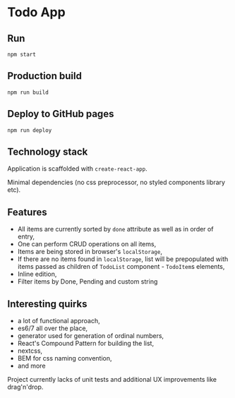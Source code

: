 # Todo App

## Run

```
npm start
```

## Production build

```
npm run build
```

## Deploy to GitHub pages

```
npm run deploy
```

## Technology stack

Application is scaffolded with `create-react-app`.

Minimal dependencies (no css preprocessor, no styled components library etc).

## Features 

- All items are currently sorted by `done` attribute as well as in order of entry,
- One can perform CRUD operations on all items,
- Items are being stored in browser's `localStorage`,
- If there are no items found in `localStorage`, list will be prepopulated with items passed as children of `TodoList` component - `TodoItem`s elements,
- Inline edition,
- Filter items by Done, Pending and custom string

## Interesting quirks
 - a lot of functional approach,
 - es6/7 all over the place,
 - generator used for generation of ordinal numbers,
 - React's Compound Pattern for building the list,
 - nextcss,
 - BEM for css naming convention,
 - and more

 Project currently lacks of unit tests and additional UX improvements like drag'n'drop.